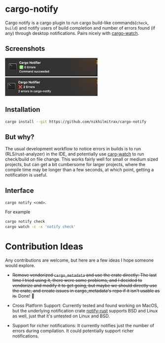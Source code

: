 # cargo-notify

Cargo notify is a cargo plugin to run cargo build-like commands(`check`, `build`) and notify users of build completion and number of errors found (if any) through desktop notifications. Pairs nicely with [cargo-watch](https://github.com/passcod/cargo-watch).

## Screenshots
<img src="img/cn-success.png" width="300">
<img src="img/cn-failure.png" width="300">

## Installation
```bash
cargo install --git https://github.com/nikhilmitrax/cargo-notify
```

## But why?
The usual development workflow to notice errors in builds is to run (RLS/rust-analyzer) in the IDE, and potentially use [carg-watch](https://github.com/passcod/cargo-watch) to run check/build on file change. This works fairly well for small or medium sized projects, but can get a bit cumbersome for larger projects, where the compile time may be longer than a few seconds, at which point, getting a notification is useful.

## Interface
`cargo notify <cmd>`.

For example
```bash
cargo notify check
cargo watch -c -x 'notify check'
```

# Contribution Ideas

Any contributions are welcome, but here are a few ideas I hope someone would explore.

- ~~Remove vendorized `cargo_metadata` and use the crate directly: The last time I tried using it, there were some problems, and I decided to vendorize and modify it to get going, but maybe we should directly use the crate, and create issues in cargo_metadata's repo if it isn't usable as is.~~ Done! :tada:

- Cross Platform Support: Currently tested and found working on MacOS, but the underlying notification crate [notify-rust](https://crates.io/crates/notify-rust) supports BSD and Linux as well, just that it's untested on Linux and BSD.

- Support for richer notifications: It currently notifies just the number of errors during compilation. It could potentially support richer notifications.

